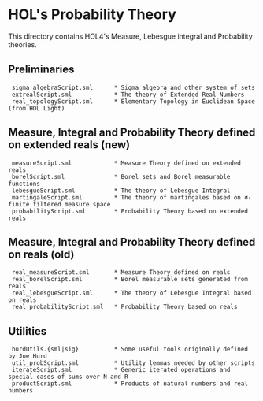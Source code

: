 # HOL's Probability Theory

This directory contains HOL4's Measure, Lebesgue integral and Probability theories.

## Preliminaries

     sigma_algebraScript.sml      * Sigma algebra and other system of sets
     extrealScript.sml            * The theory of Extended Real Numbers
     real_topologyScript.sml      * Elementary Topology in Euclidean Space (from HOL Light)

## Measure, Integral and Probability Theory defined on extended reals (new)

     measureScript.sml            * Measure Theory defined on extended reals
     borelScript.sml              * Borel sets and Borel measurable functions
     lebesgueScript.sml           * The theory of Lebesgue Integral
     martingaleScript.sml         * The theory of martingales based on σ-finite filtered measure space
     probabilityScript.sml        * Probability Theory based on extended reals

## Measure, Integral and Probability Theory defined on reals (old)

     real_measureScript.sml       * Measure Theory defined on reals
     real_borelScript.sml         * Borel measurable sets generated from reals
     real_lebesgueScript.sml      * The theory of Lebesgue Integral based on reals
     real_probabilityScript.sml   * Probability Theory based on reals

## Utilities

     hurdUtils.{sml|sig}          * Some useful tools originally defined by Joe Hurd
     util_probScript.sml          * Utility lemmas needed by other scripts
     iterateScript.sml            * Generic iterated operations and special cases of sums over N and R
     productScript.sml            * Products of natural numbers and real numbers
